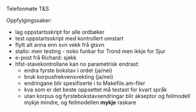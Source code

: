 Telefonmøte T&S

Oppfylgingssaker:
* lag oppstartsskript for alle ordbøker
* test oppstartsskript med kontrollert omstart
* flytt alt anna enn svn vekk frå gtsvn
* stallo: meir testing - noko funkar for Trond men ikkje for Sjur
* e-post frå Richard: sjekk
* hfst-stavekontrollane kan no parametrisk endrast:
    - endra fyrste bokstav i ordet (ja/nei)
    - bruk korpusfrekvensvekting (ja/nei)
    - endringane blir spesifiserte i to Makefile.am-filer
    - kva som er det beste oppsettet må testast for kvart språk
    - utan korpus og fyrstebokstavsendringar blir akseptor og feilmodell mykje mindre, og feilmodellen **mykje** raskare
